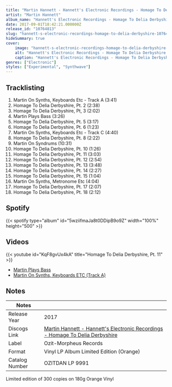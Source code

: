 ```yaml
---
title: "Martin Hannett - Hannett's Electronic Recordings - Homage To Delia Derbyshire"
artist: "Martin Hannett"
album_name: "Hannett's Electronic Recordings - Homage To Delia Derbyshire"
date: 2017-09-01T18:42:21.000000Z
release_id: "10764813"
slug: "hannett-s-electronic-recordings-homage-to-delia-derbyshire-10764813"
hideSummary: true
cover:
    image: "hannett-s-electronic-recordings-homage-to-delia-derbyshire-10764813.jpg"
    alt: "Hannett's Electronic Recordings - Homage To Delia Derbyshire by Martin Hannett"
    caption: "Hannett's Electronic Recordings - Homage To Delia Derbyshire by Martin Hannett"
genres: ["Electronic"]
styles: ["Experimental", "Synthwave"]
---
```


## Tracklisting
1. Martin On Synths, Keyboards Etc - Track A (3:41)
2. Homage To Delia Derbyshire, Pt. 2 (2:38)
3. Homage To Delia Derbyshire, Pt, 3 (2:02)
4. Martin Plays Bass (3:26)
5. Homage To Delia Derbyshire, Pt. 5 (3:17)
6. Homage To Delia Derbyshire, Pt. 6 (1:23)
7. Martin On Synths, Keyboards Etc - Track C (4:40)
8. Homage To Delia Derbyshire, Pt. 8 (2:22)
9. Martin On Syndrums (10:31)
10. Homage To Delia Derbyshire, Pt. 10 (1:26)
11. Homage To Delia Derbyshire, Pt. 11 (3:03)
12. Homage To Delia Derbyshire, Pt. 12 (2:54)
13. Homage To Delia Derbyshire, Pt. 13 (3:48)
14. Homage To Delia Derbyshire, Pt. 14 (2:27)
15. Homage To Delia Derbyshire, Pt. 15 (1:04)
16. Martin On Synths, Metronome Etc (4:04)
17. Homage To Delia Derbyshire, Pt. 17 (2:07)
18. Homage To Delia Derbyshire, Pt. 18 (2:12)


## Spotify
{{< spotify type="album" id="5wziifmaJa8t0DDipB9o9Z" width="100%" height="500" >}}



## Videos
{{< youtube id="KqF8gvUx4kA" title="Homage To Delia Derbyshire, Pt. 11" >}}
- [Martin Plays Bass](https://www.youtube.com/watch?v=hsskkL7C7PA)
- [Martin On Synths, Keyboards ETC (Track A)](https://www.youtube.com/watch?v=hqqqSykCHRo)

## Notes
| Notes          |             |
| ---------------| ----------- |
| Release Year   | 2017 |
| Discogs Link   | [Martin Hannett - Hannett's Electronic Recordings - Homage To Delia Derbyshire](https://www.discogs.com/release/10764813-Martin-Hannett-Hannetts-Electronic-Recordings-Homage-To-Delia-Derbyshire) |
| Label          | Ozit-Morpheus Records |
| Format         | Vinyl LP Album Limited Edition (Orange) |
| Catalog Number | OZITDAN LP 9991 |

Limited edition of 300 copies on 180g Orange Vinyl
